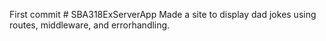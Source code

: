 First commit # SBA318ExServerApp
Made a site to display dad jokes using routes, middleware, and errorhandling. 